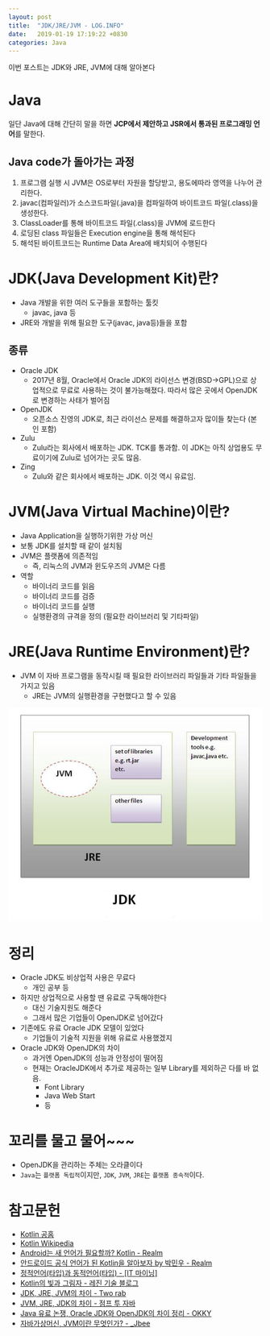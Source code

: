 ```yaml
---
layout: post
title:  "JDK/JRE/JVM - LOG.INFO"
date:   2019-01-19 17:19:22 +0830
categories: Java
---
```


이번 포스트는 JDK와 JRE, JVM에 대해 알아본다

# Java

일단 Java에 대해 간단히 말을 하면 **JCP에서 제안하고 JSR에서 통과된 프로그래밍 언어**를 말한다.

## Java code가 돌아가는 과정

1. 프로그램 실행 시 JVM은 OS로부터 자원을 할당받고, 용도에따라 영역을 나누어 관리한다.
2. javac(컴파일러)가 소스코드파일(.java)을 컴파일하여 바이트코드 파일(.class)을 생성한다.
3. ClassLoader를 통해 바이트코드 파일(.class)을 JVM에 로드한다
4. 로딩된 class 파일들은 Execution engine을 통해 해석된다
5. 해석된 바이트코드는 Runtime Data Area에 배치되어 수행된다

# JDK(Java Development Kit)란?

- Java 개발을 위한 여러 도구들을 포함하는 툴킷
  - javac, java 등
- JRE와 개발을 위해 필요한 도구(javac, java등)들을 포함

## 종류

- Oracle JDK
  - 2017년 8월, Oracle에서 Oracle JDK의 라이선스 변경(BSD->GPL)으로 상업적으로 무료로 사용하는 것이 불가능해졌다. 따라서 많은 곳에서 OpenJDK로 변경하는 사태가 벌어짐
- OpenJDK
  - 오픈소스 진영의 JDK로, 최근 라이선스 문제를 해결하고자 많이들 찾는다 (본인 포함)
- Zulu
  - Zulu라는 회사에서 배포하는 JDK. TCK를 통과함. 이 JDK는 아직 상업용도 무료이기에 Zulu로 넘어가는 곳도 많음.
- Zing
  - Zulu와 같은 회사에서 배포하는 JDK. 이것 역시 유료임.

# JVM(Java Virtual Machine)이란?

- Java Application을 실행하기위한 가상 머신
- 보통 JDK를 설치할 때 같이 설치됨
- JVM은 플랫폼에 의존적임
  - 즉, 리눅스의 JVM과 윈도우즈의 JVM은 다름
- 역할
  - 바이너리 코드를 읽음
  - 바이너리 코드를 검증
  - 바이너리 코드를 실행
  - 실행환경의 규격을 정의 (필요한 라이브러리 및 기타파일)

# JRE(Java Runtime Environment)란?

- JVM 이 자바 프로그램을 동작시킬 때 필요한 라이브러리 파일들과 기타 파일들을 가지고 있음
  - JRE는 JVM의 실행환경을 구현했다고 할 수 있음

![JDK_JVM_JRE](/assets/images/jdk_jvm_jre.PNG)

# 정리

- Oracle JDK도 비상업적 사용은 무료다
  - 개인 공부 등
- 하지만 상업적으로 사용할 땐 유료로 구독해야한다
  - 대신 기술지원도 해준다
  - 그래서 많은 기업들이 OpenJDK로 넘어갔다
- 기존에도 유료 Oracle JDK 모델이 있었다
  - 기업들이 기술적 지원을 위해 유료로 사용했겠지
- Oracle JDK와 OpenJDK의 차이
  - 과거엔 OpenJDK의 성능과 안정성이 떨어짐
  - 현재는 OracleJDK에서 추가로 제공하는 일부 Library를 제외하곤 다를 바 없음.
    - Font Library
    - Java Web Start
    - 등

# 꼬리를 물고 물어~~~

- OpenJDK을 관리하는 주체는 오라클이다
- `Java`는 `플랫폼 독립적`이지만, `JDK`, `JVM`, `JRE`는 `플랫폼 종속적`이다.

# 참고문헌

- [Kotlin 공홈](https://kotlinlang.org/)
- [Kotlin Wikipedia](https://en.wikipedia.org/wiki/Kotlin_(programming_language))
- [Android는 새 언어가 필요할까? Kotlin - Realm](https://academy.realm.io/kr/posts/android-kotlin/?_ga=2.127291149.184681768.1547018221-757539608.1547018221)
- [안드로이드 공식 언어가 된 Kotlin을 알아보자 by 박민우 - Realm](https://academy.realm.io/kr/posts/kotlin-official-android-language/)
- [정적언어(타입)과 동적언어(타입) - [IT 마이닝]](http://itmining.tistory.com/65)
- [Kotlin의 빛과 그림자 - 레진 기술 블로그](https://tech.lezhin.com/2017/08/03/the-case-against-kotlin)
- [JDK, JRE, JVM의 차이 - Two rab](http://tworab.tistory.com/13)
- [JVM, JRE, JDK의 차이 - 점프 투 자바](https://wikidocs.net/257)
- [Java 유료 논쟁, Oracle JDK와 OpenJDK의 차이 정리 - OKKY](https://okky.kr/article/490213?note=1490642)
- [자바가상머신, JVM이란 무엇인가? - _Jbee](http://asfirstalways.tistory.com/158)